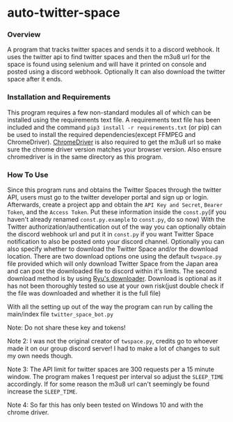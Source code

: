 # auto-twitter-space
### Overview
A program that tracks twitter spaces and sends it to a discord webhook. 
It uses the twitter api to find twitter spaces and then the m3u8 url for the space is found using selenium and will have it printed on console and posted using a discord webhook. 
Optionally It can also download the twitter space after it ends.

### Installation and Requirements
This program requires a few non-standard modules all of which can be installed using the requirements text file. A requirements text file has been included and the command `pip3 install -r requirements.txt` (or pip) can be used to install the required dependencies(except FFMPEG and ChromeDriver).
[ChromeDriver](https://chromedriver.chromium.org/) is also required to get the m3u8 url so make sure the chrome driver version matches your browser version. Also ensure chromedriver is in the same directory as this program.

### How To Use
Since this program runs and obtains the Twitter Spaces through the twitter API, users must go to the twitter developer portal and sign up or login. Afterwards, create a project app and obtain the `API Key and Secret`, `Bearer Token`, and the `Access Token`. 
Put these information inside the `const.py`(if you haven't already renamed `const.py.example` to `const.py`, do so now)
With the Twitter authorization/authentication out of the way you can optionally obtain the discord webhook url and put it in `const.py` if you want Twitter Space notification to also be posted onto your discord channel.
Optionally you can also specify whether to download the Twitter Space and/or the download location. There are two download options one using the default `twspace.py` file provided which will only download Twitter Space from the Japan area and can post the downloaded file to discord within it's limits.
The second download method is by using [Ryu's downloader](https://github.com/Ryu1845/twspace-dl). Download is optional as it has not been thoroughly tested so use at your own risk(just double check if the file was downloaded and whether it is the full file)

With all the setting up out of the way the program can run by calling the main/index file `twitter_space_bot.py`

Note: Do not share these key and tokens!

Note 2: I was not the original creator of `twspace.py`, credits go to whoever made it on our group discord server! I had to make a lot of changes to suit my own needs though.

Note 3: The API limit for twitter spaces are 300 requests per a 15 minute window. The program makes 1 request per interval so adjust the `SLEEP_TIME` accordingly. If for some reason the m3u8 url can't seemingly be found increase the `SLEEP_TIME`. 

Note 4: So far this has only been tested on Windows 10 and with the chrome driver. 



